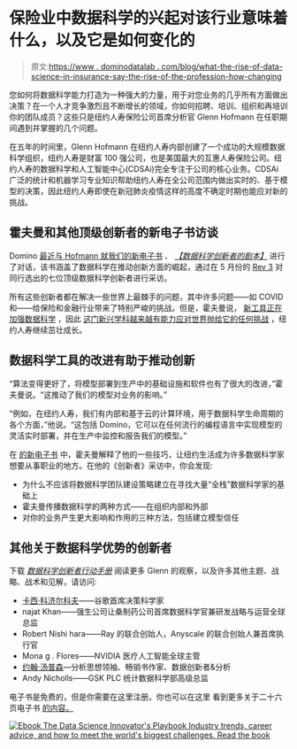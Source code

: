 # 保险业中数据科学的兴起对该行业意味着什么，以及它是如何变化的

> 原文:[https://www . dominodatalab . com/blog/what-the-rise-of-data-science-in-insurance-say-the-rise-of-the-profession-how-changing](https://www.dominodatalab.com/blog/what-the-rise-of-data-science-in-insurance-says-about-the-profession-and-how-its-changing)

您如何将数据科学能力打造为一种强大的力量，用于对您业务的几乎所有方面做出决策？在一个人才竞争激烈且不断增长的领域，你如何招聘、培训、组织和再培训你的团队成员？这些只是纽约人寿保险公司首席分析官 Glenn Hofmann 在任职期间遇到并掌握的几个问题。

在五年的时间里，Glenn Hofmann 在纽约人寿内部创建了一个成功的大规模数据科学组织，纽约人寿是财富 100 强公司，也是美国最大的互惠人寿保险公司。纽约人寿的数据科学和人工智能中心(CDSAi)完全专注于公司的核心业务。CDSAi 广泛的统计和机器学习专业知识帮助纽约人寿在全公司范围内做出实时的、基于模型的决策，因此纽约人寿即使在新冠肺炎疫情这样的高度不确定时期也能应对新的挑战。

## 霍夫曼和其他顶级创新者的新电子书访谈

Domino [最近与 Hofmann 就我们的新电子书](https://www.dominodatalab.com/blog/7-top-innovators-share-insights-trends-and-career-advice-in-the-data-science-innovators-playbook) 、 [*【数据科学创新者的剧本】*](https://www.dominodatalab.com/resources/data-science-innovators-playbook) 进行了对话，该书涵盖了数据科学在推动创新方面的崛起，通过在 5 月份的 [Rev 3](https://www.dominodatalab.com/resources/breakthrough-innovations-rev-3?utm_content=214346104&utm_medium=social&utm_source=linkedin&hss_channel=lcp-3542130) 对同行选出的七位顶级数据科学创新者进行采访。

所有这些创新者都在解决一些世界上最棘手的问题，其中许多问题——如 COVID 和——给保险和金融行业带来了特别严峻的挑战。但是，霍夫曼说， [新工具正在加强数据科学](https://www.dominodatalab.com/blog/googles-kozyrkov-tells-rev-3-data-science-universe-is-expanding-and-incredible-mlops-tools-emerging) ，因此 [这门新兴学科越来越有能力应对世界抛给它的任何挑战](https://www.dominodatalab.com/blog/rocketing-confidence-in-data-science-poll-finds-are-better-tools-the-reason) ，纽约人寿继续茁壮成长。

## 数据科学工具的改进有助于推动创新

“算法变得更好了，将模型部署到生产中的基础设施和软件也有了很大的改进，”霍夫曼说。“这推动了我们的模型对业务的影响。”

“例如，在纽约人寿，我们有内部和基于云的计算环境，用于数据科学生命周期的各个方面，”他说。“这包括 Domino，它可以在任何流行的编程语言中实现模型的灵活实时部署，并在生产中监控和报告我们的模型。”

在 [的新电子书](https://www.dominodatalab.com/resources/data-science-innovators-playbook) 中，霍夫曼解释了他的一些技巧，让纽约生活成为许多数据科学家想要从事职业的地方。在他的《创新者》采访中，你会发现:

*   为什么不应该将数据科学团队建设策略建立在寻找大量“全栈”数据科学家的基础上
*   霍夫曼传播数据科学的两种方式——在组织内部和外部
*   对你的业务产生更大影响和作用的三种方法，包括建立模型信任

## 其他关于数据科学优势的创新者

下载 [*数据科学创新者行动手册*](https://www.dominodatalab.com/resources/data-science-innovators-playbook) 阅读更多 Glenn 的观察，以及许多其他主题、战略、战术和见解，请访问:

*   [卡西·科济尔科夫](https://www.dominodatalab.com/blog/googles-kozyrkov-tells-rev-3-data-science-universe-is-expanding-and-incredible-mlops-tools-emerging)——谷歌首席决策科学家
*   najat Khan——强生公司让桑制药公司首席数据科学官兼研发战略与运营全球总监
*   Robert Nishi hara——Ray 的联合创始人，Anyscale 的联合创始人兼首席执行官
*   Mona g . Flores——NVIDIA 医疗人工智能全球主管
*   [约翰·汤普森](https://www.dominodatalab.com/blog/how-to-retain-your-data-scientists)—分析思想领袖、畅销书作家、数据创新者&分析
*   Andy Nicholls——GSK PLC 统计数据科学部高级总监

电子书是免费的，但是你需要在这里注册[](https://www.dominodatalab.com/resources/data-science-innovators-playbook)。你也可以在这里 看到更多关于二十六页电子书 [的内容。](https://www.dominodatalab.com/blog/7-top-innovators-share-insights-trends-and-career-advice-in-the-data-science-innovators-playbook)

[![Ebook  The Data Science Innovator's Playbook  Industry trends, career advice, and how to meet the world's biggest challenges. Read the book](../Images/30324421f137a17eb87e63193631070d.png)](https://cta-redirect.hubspot.com/cta/redirect/6816846/b9b000f9-22c1-4169-a302-35fe4dee155c)